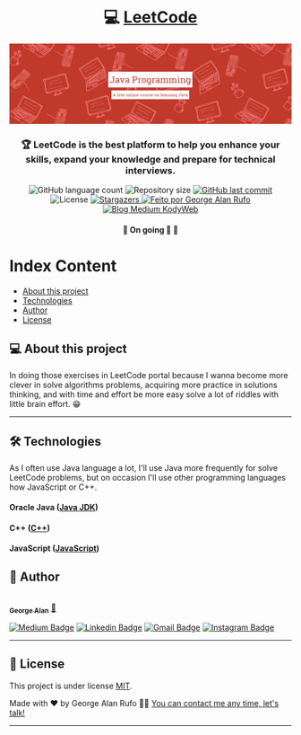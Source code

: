 <h1 align="center">
     💻 <a href="https://leetcode.com/problemset/all/" alt="LeetCode problems page" target="_blank"> LeetCode </a>
</h1>

![](https://raw.githubusercontent.com/georgealan/java-programming-mooc-helsinki-university/main/assets/Java-Mooc-Helsinki.jpg)

<h3 align="center">
    🏆 LeetCode is the best platform to help you enhance your skills, expand your knowledge and prepare for technical interviews.
</h3>

<p align="center">
  <img alt="GitHub language count" src="https://img.shields.io/github/languages/count/georgealan/leetcode-exercices?color=%2304D361">

  <img alt="Repository size" src="https://img.shields.io/github/repo-size/georgealan/leetcode-exercices">
  
  <a href="https://github.com/georgealan/leetcode-exercices/commits/main">
    <img alt="GitHub last commit" src="https://img.shields.io/github/last-commit/georgealan/leetcode-exercices">
  </a>
    
   <img alt="License" src="https://img.shields.io/badge/license-MIT-brightgreen">
   <a href="https://github.com/georgealan/leetcode-exercices/stargazers">
    <img alt="Stargazers" src="https://img.shields.io/github/stars/georgealan/leetcode-exercices?style=social">
  </a>

  <a href="https://kodyweb.com.br">
    <img alt="Feito por George Alan Rufo" src="https://img.shields.io/badge/feito%20por-George-%237519C1">
  </a>
  
  <a href="https://medium.com/kodyweb">
    <img alt="Blog Medium KodyWeb" src="https://img.shields.io/badge/Blog-KodyWeb-black?style=flat&logo=Medium">
  </a>
</p>

<h4 align="center">
	🚧   On going 🚀 🚧
</h4>

Index Content
=================
<!--ts-->
   * [About this project](#-about-this-project)
   * [Technologies](#-technologies)
   * [Author](#-author)
   * [License](#user-content--licença)
<!--te-->


## 💻 About this project

In doing those exercises in LeetCode portal because I wanna become more clever in solve algorithms problems, acquiring more practice in solutions thinking, and with time and effort be more easy solve a lot of riddles with little brain effort. :grin:

---

## 🛠 Technologies

As I often use Java language a lot, I'll use Java more frequently for solve LeetCode problems, but on occasion I'll use other programming languages how JavaScript or C++.

#### **Oracle Java**  ([Java JDK](https://www.oracle.com/java/technologies/downloads/))

#### **C++**  ([C++](https://isocpp.org/))

#### **JavaScript**  ([JavaScript](https://www.javascript.com/))


## 🦸 Author

<a href="https://blog.kodyweb.com.br/author/george/">
 <img style="border-radius: 50%;" src="https://avatars2.githubusercontent.com/u/37253093?s=400&u=4793c91ecbabc6342381bd7c411d323f14e59dce&v=4" width="100px;" alt=""/>
 <br />
 <sub><b>George Alan</b></sub></a> <a href="https://blog.kodyweb.com.br/author/george/" title="George Alan">🚀</a>
 <br />

[![Medium Badge](https://img.shields.io/badge/-KodyWeb-black?style=flat-square&labelColor=black&logo=medium&logoColor=white&link=https://medium.com/kodyweb)](https://medium.com/kodyweb) [![Linkedin Badge](https://img.shields.io/badge/-George-blue?style=flat-square&logo=Linkedin&logoColor=white&link=https://www.linkedin.com/in/george-alan-fullstack-developer/)](https://www.linkedin.com/in/george-alan-fullstack-developer/) 
[![Gmail Badge](https://img.shields.io/badge/-georgealan@gmail.com-c14438?style=flat-square&logo=Gmail&logoColor=white&link=mailto:georgealan@gmail.com)](mailto:georgealanrufo@gmail.com) [![Instagram Badge](https://img.shields.io/badge/-georgealan-a43b9d?style=flat-square&logo=Instagram&logoColor=white&link=https://www.instagram.com/georgealanrufo/)](https://www.instagram.com/georgealanrufo/)

---

## 📝 License

This project is under license [MIT](./LICENSE).

Made with ❤️ by George Alan Rufo 👋🏽 [You can contact me any time, let's talk!](https://www.linkedin.com/in/george-alan-fullstack-developer/)

---